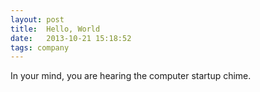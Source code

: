 ```yaml
---
layout: post
title:  Hello, World
date:   2013-10-21 15:18:52
tags: company
---
```


In your mind, you are hearing the computer startup chime.
